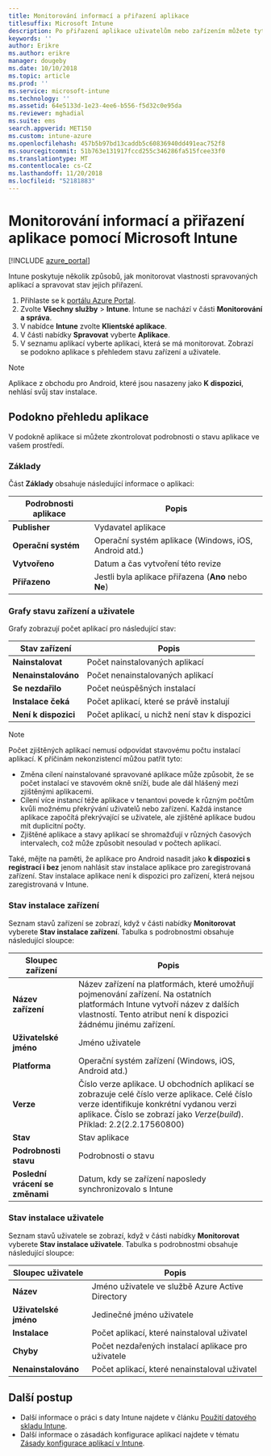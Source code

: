 ```yaml
---
title: Monitorování informací a přiřazení aplikace
titlesuffix: Microsoft Intune
description: Po přiřazení aplikace uživatelům nebo zařízením můžete tyto informace použít, aby vám usnadnily monitorování jejího stavu.
keywords: ''
author: Erikre
ms.author: erikre
manager: dougeby
ms.date: 10/10/2018
ms.topic: article
ms.prod: ''
ms.service: microsoft-intune
ms.technology: ''
ms.assetid: 64e5133d-1e23-4ee6-b556-f5d32c0e95da
ms.reviewer: mghadial
ms.suite: ems
search.appverid: MET150
ms.custom: intune-azure
ms.openlocfilehash: 457b5b97bd13caddb5c60836940dd491eac752f8
ms.sourcegitcommit: 51b763e131917fccd255c346286fa515fcee33f0
ms.translationtype: MT
ms.contentlocale: cs-CZ
ms.lasthandoff: 11/20/2018
ms.locfileid: "52181883"
---
```

# <a name="monitor-app-information-and-assignments-with-microsoft-intune"></a>Monitorování informací a přiřazení aplikace pomocí Microsoft Intune

[!INCLUDE [azure_portal](./includes/azure_portal.md)]

Intune poskytuje několik způsobů, jak monitorovat vlastnosti spravovaných aplikací a spravovat stav jejich přiřazení.

1. Přihlaste se k [portálu Azure Portal](https://portal.azure.com).
2. Zvolte **Všechny služby** > **Intune**. Intune se nachází v části **Monitorování a správa**.
3. V nabídce **Intune** zvolte **Klientské aplikace**.
4. V části nabídky **Spravovat** vyberte **Aplikace**.
5. V seznamu aplikací vyberte aplikaci, která se má monitorovat. Zobrazí se podokno aplikace s přehledem stavu zařízení a uživatele.

> [!NOTE]
> Aplikace z obchodu pro Android, které jsou nasazeny jako **K dispozici**, nehlásí svůj stav instalace.

## <a name="app-overview-pane"></a>Podokno přehledu aplikace

V podokně aplikace si můžete zkontrolovat podrobnosti o stavu aplikace ve vašem prostředí.

### <a name="essentials"></a>Základy
Část **Základy** obsahuje následující informace o aplikaci:

 | **Podrobnosti aplikace**            | **Popis**                                                      |
|------------------------|------------------------------------------------------------------|
| **Publisher**          | Vydavatel aplikace                                            |
| **Operační systém**   | Operační systém aplikace (Windows, iOS, Android atd.) |
| **Vytvořeno**             | Datum a čas vytvoření této revize                         |
| **Přiřazeno**           | Jestli byla aplikace přiřazena (**Ano** nebo **Ne**)                  |

### <a name="device-and-user-status-graphs"></a>Grafy stavu zařízení a uživatele
Grafy zobrazují počet aplikací pro následující stav:

| **Stav zařízení**       | **Popis**                                       |
|-----------------------|-------------------------------------------------------|
| **Nainstalovat**         | Počet nainstalovaných aplikací                         |
| **Nenainstalováno**     | Počet nenainstalovaných aplikací                     |
| **Se nezdařilo**            | Počet neúspěšných instalací                   |
| **Instalace čeká**   | Počet aplikací, které se právě instalují |
| **Není k dispozici**           | Počet aplikací, u nichž není stav k dispozici            |

> [!NOTE]
> Počet zjištěných aplikací nemusí odpovídat stavovému počtu instalací aplikací. K příčinám nekonzistencí můžou patřit tyto:
>    - Změna cílení nainstalované spravované aplikace může způsobit, že se počet instalací ve stavovém okně sníží, bude ale dál hlášený mezi zjištěnými aplikacemi.
>    - Cílení více instancí téže aplikace v tenantovi povede k různým počtům kvůli možnému překrývání uživatelů nebo zařízení. Každá instance aplikace započítá překrývající se uživatele, ale zjištěné aplikace budou mít duplicitní počty.
>    - Zjištěné aplikace a stavy aplikací se shromažďují v různých časových intervalech, což může způsobit nesoulad v počtech aplikací.
> 
> Také, mějte na paměti, že aplikace pro Android nasadit jako **k dispozici s registrací i bez** jenom nahlásit stav instalace aplikace pro zaregistrovaná zařízení. Stav instalace aplikace není k dispozici pro zařízení, která nejsou zaregistrovaná v Intune.

### <a name="device-install-status"></a>Stav instalace zařízení

Seznam stavů zařízení se zobrazí, když v části nabídky **Monitorovat** vyberete **Stav instalace zařízení**. Tabulka s podrobnostmi obsahuje následující sloupce:

| **Sloupec zařízení**      | **Popis**                                                                                                                                                                                                                                            |
|----------------------|------------------------------------------------------------------------------------------------------------------------------------------------------------------------------------------------------------------------------------------------------------|
| **Název zařízení**      | Název zařízení na platformách, které umožňují pojmenování zařízení. Na ostatních platformách Intune vytvoří název z dalších vlastností. Tento atribut není k dispozici žádnému jinému zařízení.                                                                       |
| **Uživatelské jméno**        | Jméno uživatele                                                                                                                                                                                                                                      |
| **Platforma**         | Operační systém zařízení (Windows, iOS, Android atd.)                                                                                                                                                                                           |
| **Verze**          | Číslo verze aplikace. U obchodních aplikací se zobrazuje celé číslo verze aplikace. Celé číslo verze identifikuje konkrétní vydanou verzi aplikace. Číslo se zobrazí jako _Verze_(_build_). Příklad: 2.2(2.2.17560800) |
| **Stav**           | Stav aplikace                                                                                                                                                                                                                                     |
| **Podrobnosti stavu**   | Podrobnosti o stavu                                                                                                                                                                                                                                     |
| **Poslední vrácení se změnami**    | Datum, kdy se zařízení naposledy synchronizovalo s Intune                                                                                                                                                                                                                  |


### <a name="user-install-status"></a>Stav instalace uživatele

Seznam stavů uživatele se zobrazí, když v části nabídky **Monitorovat** vyberete **Stav instalace uživatele**. Tabulka s podrobnostmi obsahuje následující sloupce:

| **Sloupec uživatele**     | **Popis**                           |
|---------------------|-------------------------------------------|
| **Název**            | Jméno uživatele ve službě Azure Active Directory         |
| **Uživatelské jméno**       | Jedinečné jméno uživatele              |
| **Instalace**   | Počet aplikací, které nainstaloval uživatel |
| **Chyby**        | Počet nezdařených instalací aplikace pro uživatele     |
| **Nenainstalováno**   | Počet aplikací, které nenainstaloval uživatel |


## <a name="next-steps"></a>Další postup

- Další informace o práci s daty Intune najdete v článku [Použití datového skladu Intune](reports-nav-create-intune-reports.md).
- Další informace o zásadách konfigurace aplikací najdete v tématu [Zásady konfigurace aplikací v Intune](app-configuration-policies-overview.md).
